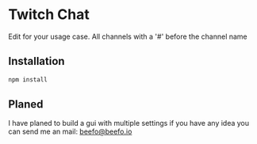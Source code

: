 # Twitch Chat

Edit for your usage case.
All channels with a '#' before the channel name

## Installation

```sh
npm install 
```

## Planed

I have planed to build a gui with multiple settings
if you have any idea you can send me an mail: 
[beefo@beefo.io](mailto:beefo@beefo.io)
